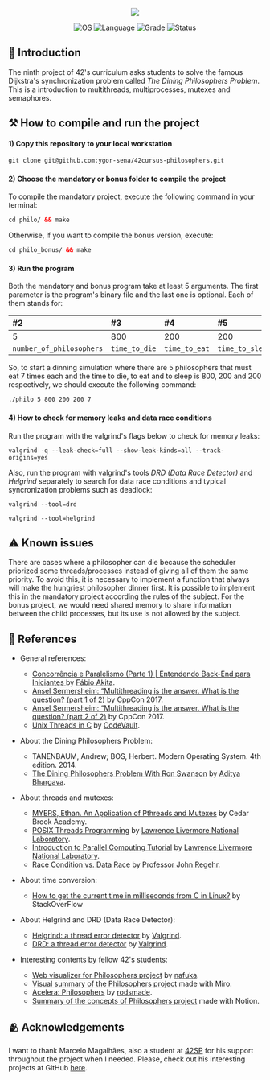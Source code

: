 <p align="center">
    <img src="https://user-images.githubusercontent.com/102881479/220914152-9fea3130-8edc-4f80-b936-be3c8c5e80e1.png">
</p>

<p align="center">
    <img src="https://img.shields.io/badge/OS-Linux-blue" alt="OS">
    <img src="https://img.shields.io/badge/Language-C%20%7C%20C%2B%2B-blue.svg" alt="Language">
    <img src="https://img.shields.io/badge/Grade-125%2F100-brightgreen.svg" alt="Grade">
    <img src="https://img.shields.io/badge/Status-Completed-brightgreen.svg" alt="Status">
</p>

## 📣 Introduction

The ninth project of 42's curriculum asks students to solve the famous Dijkstra's synchronization problem called *The Dining Philosophers Problem*. This is a introduction to multithreads, multiprocesses, mutexes and semaphores. 

## ⚒️ How to compile and run the project

#### 1) Copy this repository to your local workstation

```html
git clone git@github.com:ygor-sena/42cursus-philosophers.git
```

#### 2) Choose the mandatory or bonus folder to compile the project

To compile the mandatory project, execute the following command in your terminal:

```html
cd philo/ && make
```

Otherwise, if you want to compile the bonus version, execute:

```html
cd philo_bonus/ && make
```

#### 3) Run the program

Both the mandatory and bonus program take at least 5 arguments. The first parameter is the program's binary file and the last one is optional. Each of them stands for:

| #2 | #3 | #4 | #5 | #6 (optional) |
|:----|:----|:----|:----|:----|
| 5 | 800 | 200 | 200 | 5 |
| `number_of_philosophers` | `time_to_die` | `time_to_eat` | `time_to_sleep` | `number_of_times_each_must_eat` |

So, to start a dinning simulation where there are 5 philosophers that must eat 7 times each and the time to die, to eat and to sleep is 800, 200 and 200 respectively, we should execute the following command:

```html
./philo 5 800 200 200 7
```

#### 4) How to check for memory leaks and data race conditions

Run the program with the valgrind's flags below to check for memory leaks:

```
valgrind -q --leak-check=full --show-leak-kinds=all --track-origins=yes
```

Also, run the program with valgrind's tools *DRD (Data Race Detector)* and *Helgrind* separately to search for data race conditions and typical syncronization problems such as deadlock:

```
valgrind --tool=drd 
```

```
valgrind --tool=helgrind 
```

## ⚠️ Known issues

There are cases where a philosopher can die because the scheduler priorized some threads/processes instead of giving all of them the same priority. To avoid this, it is necessary to implement a function that always will make the hungriest philosopher dinner first. It is possible to implement this in the mandatory project according the rules of the subject. For the bonus project, we would need shared memory to share information between the child processes, but its use is not allowed by the subject.

## 📖 References

- General references:
  - [Concorrência e Paralelismo (Parte 1) | Entendendo Back-End para Iniciantes ](https://www.youtube.com/watch?v=cx1ULv4wYxM) by [Fábio Akita](https://www.youtube.com/@Akitando).
  - [Ansel Sermersheim: “Multithreading is the answer. What is the question? (part 1 of 2)](https://www.youtube.com/watch?v=GNw3RXr-VJk) by CppCon 2017.
  - [Ansel Sermersheim: “Multithreading is the answer. What is the question? (part 2 of 2)](https://www.youtube.com/watch?v=sDLQWivf1-I) by CppCon 2017.
  - [Unix Threads in C](https://www.youtube.com/watch?v=d9s_d28yJq0&list=PLfqABt5AS4FmuQf70psXrsMLEDQXNkLq2) by [CodeVault](https://www.youtube.com/@CodeVault).

- About the Dining Philosophers Problem:
  - TANENBAUM, Andrew; BOS, Herbert. Modern Operating System. 4th edition. 2014.
  - [The Dining Philosophers Problem With Ron Swanson](https://www.adit.io/posts/2013-05-11-The-Dining-Philosophers-Problem-With-Ron-Swanson.html) by [Aditya Bhargava](https://www.adit.io/index.html).

- About threads and mutexes:
  - [MYERS, Ethan. An Application of Pthreads and Mutexes](https://files.kipr.org/gcer/2009/proceedings/Myers_ApplicationPthreads.pdf) by Cedar Brook Academy.
  - [POSIX Threads Programming](https://hpc-tutorials.llnl.gov/posix/) by [Lawrence Livermore National Laboratory](https://www.llnl.gov/).
  - [Introduction to Parallel Computing Tutorial](https://hpc.llnl.gov/documentation/tutorials/introduction-parallel-computing-tutorial##Overview) by [Lawrence Livermore National Laboratory](https://www.llnl.gov/).
  - [Race Condition vs. Data Race](https://blog.regehr.org/archives/490) by [Professor John Regehr](https://blog.regehr.org/).

- About time conversion:
  - [How to get the current time in milliseconds from C in Linux?](https://stackoverflow.com/questions/3756323/how-to-get-the-current-time-in-milliseconds-from-c-in-linux#17371925) by StackOverFlow
  
- About Helgrind and DRD (Data Race Detector):
  - [Helgrind: a thread error detector](https://valgrind.org/docs/manual/hg-manual.html) by [Valgrind](https://valgrind.org/).
  - [DRD: a thread error detector](https://valgrind.org/docs/manual/drd-manual.html) by [Valgrind](https://valgrind.org/).
  
- Interesting contents by fellow 42's students:
  - [Web visualizer for Philosophers project](https://github.com/nafuka11/philosophers-visualizer) by [nafuka](https://github.com/nafuka11).
  - [Visual summary of the Philosophers project](https://miro.com/app/board/o9J_l0AjIkc=/) made with Miro.
  - [Acelera: Philosophers](https://rodsmade.notion.site/Acelera-Philosophers-a82a52edabe24ea4a382393fae6c4531) by [rodsmade](https://github.com/rodsmade).
  - [Summary of the concepts of Philosophers project](https://www.notion.so/Philosophers-2b872948598e4f0cba91c66d8b5ba821) made with Notion.

## 🫂 Acknowledgements

I want to thank Marcelo Magalhães, also a student at [42SP](https://www.42sp.org.br/) for his support throughout the project when I needed. Please, check out his interesting projects at GitHub [here](https://github.com/magalhaesm).
